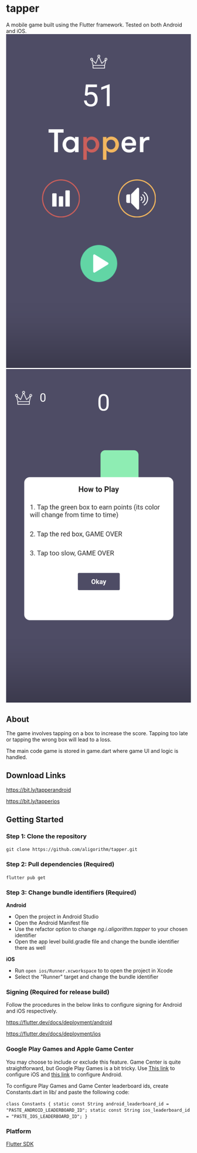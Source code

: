 # tapper

A mobile game built using the Flutter framework. Tested on both Android and iOS.
![App Screenshot 1](/screenshots/screenshot_1.png)
![App Screenshot 1](/screenshots/screenshot_2.png)

## About

The game involves tapping on a box to increase the score. Tapping too late or tapping the wrong box will lead to a loss.

The main code game is stored in game.dart where game UI and logic is handled.

## Download Links
https://bit.ly/tapperandroid

https://bit.ly/tapperios

## Getting Started

### Step 1: Clone the repository

`git clone https://github.com/aligorithm/tapper.git`

### Step 2: Pull dependencies (Required)

`flutter pub get`

### Step 3: Change bundle identifiers (Required)

**Android**

- Open the project in Android Studio
- Open the Android Manifest file
- Use the refactor option to change _ng.i.aligorithm.tapper_ to your chosen identifier
- Open the app level build.gradle file and change the bundle identifier there as well

**iOS**

- Run `open ios/Runner.xcworkspace` to to open the project in Xcode
- Select the "Runner" target and change the bundle identifier

### Signing (Required for release build)

Follow the procedures in the below links to configure signing for Android and iOS respectively.

https://flutter.dev/docs/deployment/android

https://flutter.dev/docs/deployment/ios

### Google Play Games and Apple Game Center

You may choose to include or exclude this feature. Game Center is quite straightforward, but Google Play Games is a bit tricky. Use [This link](https://developer.apple.com/library/archive/documentation/LanguagesUtilities/Conceptual/iTunesConnectGameCenter_Guide/Introduction/Introduction.html) to configure iOS and [this link](https://github.com/flame-engine/play_games/blob/master/doc/signin.md) to configure Android.

To configure Play Games and Game Center leaderboard ids, create Constants.dart in lib/ and paste the following code:

`class Constants {
  static const String android_leaderboard_id = "PASTE_ANDROID_LEADERBOARD_ID";
  static const String ios_leaderboard_id = "PASTE_IOS_LEADERBOARD_ID";
}`

### Platform

[Flutter SDK](https://flutter.dev)
